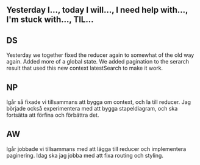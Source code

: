 ## Yesterday I…, today I will…, I need help with…, I'm stuck with…, TIL…

## DS

Yesterday we together fixed the reducer again to somewhat of the old way again. Added more of a global state.
We added pagination to the serarch result that used this new context latestSearch to make it work.

## NP

Igår så fixade vi tillsammans att bygga om context, och la till reducer.
Jag började också experimentera med att bygga stapeldiagram, och ska fortsätta att förfina och förbättra det.

## AW

Igår jobbade vi tillsammans med att lägga till reducer och implementera paginering. Idag ska jag jobba med att fixa routing och styling.
